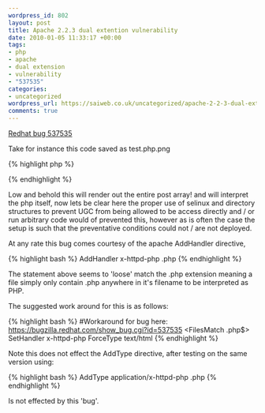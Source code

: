 ```yaml
--- 
wordpress_id: 802
layout: post
title: Apache 2.2.3 dual extention vulnerability
date: 2010-01-05 11:33:17 +00:00
tags: 
- php
- apache
- dual extension
- vulnerability
- "537535"
categories: 
- uncategorized
wordpress_url: https://saiweb.co.uk/uncategorized/apache-2-2-3-dual-extention-vulnerability
comments: true
---
```

<a href="https://bugzilla.redhat.com/show_bug.cgi?id=537535">Redhat bug 537535</a>

Take for instance this code saved as test.php.png

{% highlight php %}
<?PHP
print_r($_POST);
?>
{% endhighlight %}

Low and behold this will render out the entire post array! and will interpret the php itself, now lets be clear here the proper use of selinux and directory structures to prevent UGC from being allowed to be access directly and / or run arbitrary code would of prevented this, however as is often the case the setup is such that the preventative conditions could not / are not deployed.

At any rate this bug comes courtesy of the apache AddHandler directive, 

{% highlight bash %}
AddHandler x-httpd-php .php
{% endhighlight %}

The statement above seems to 'loose' match the .php extension meaning a file simply only contain .php anywhere in it's filename to be interpreted as PHP.

The suggested work around for this is as follows:

{% highlight bash %}
#Workaround for bug here: https://bugzilla.redhat.com/show_bug.cgi?id=537535
<FilesMatch \.php$>
SetHandler x-httpd-php
ForceType text/html
</FilesMatch>
{% endhighlight %}

Note this does not effect the AddType directive, after testing on the same version using:

{% highlight bash %}
AddType application/x-httpd-php .php
{% endhighlight %}

Is not effected by this 'bug'.




